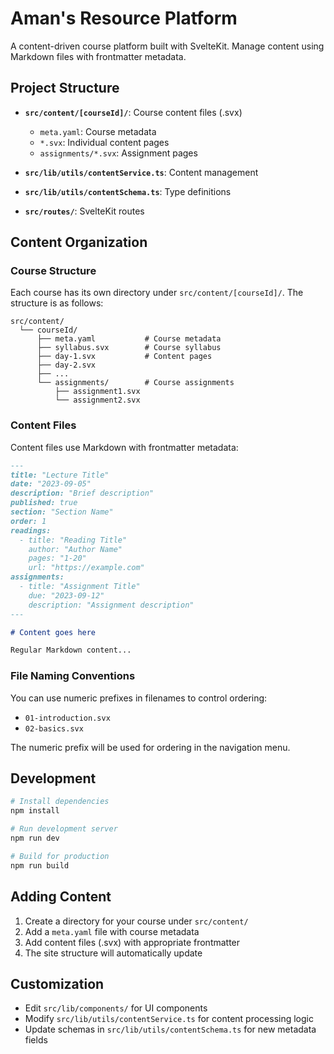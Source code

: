 # Aman's Resource Platform

A content-driven course platform built with SvelteKit. Manage content using Markdown files with frontmatter metadata.


## Project Structure

- **`src/content/[courseId]/`**: Course content files (.svx)
  - `meta.yaml`: Course metadata
  - `*.svx`: Individual content pages
  - `assignments/*.svx`: Assignment pages

- **`src/lib/utils/contentService.ts`**: Content management
- **`src/lib/utils/contentSchema.ts`**: Type definitions
- **`src/routes/`**: SvelteKit routes

## Content Organization

### Course Structure

Each course has its own directory under `src/content/[courseId]/`. The structure is as follows:

```
src/content/
  └── courseId/
      ├── meta.yaml           # Course metadata
      ├── syllabus.svx        # Course syllabus
      ├── day-1.svx           # Content pages
      ├── day-2.svx
      ├── ...
      └── assignments/        # Course assignments
          ├── assignment1.svx
          └── assignment2.svx
```

### Content Files

Content files use Markdown with frontmatter metadata:

```md
---
title: "Lecture Title"
date: "2023-09-05"
description: "Brief description"
published: true
section: "Section Name"
order: 1
readings:
  - title: "Reading Title"
    author: "Author Name"
    pages: "1-20"
    url: "https://example.com"
assignments:
  - title: "Assignment Title"
    due: "2023-09-12"
    description: "Assignment description"
---

# Content goes here

Regular Markdown content...
```

### File Naming Conventions

You can use numeric prefixes in filenames to control ordering:

- `01-introduction.svx`
- `02-basics.svx`

The numeric prefix will be used for ordering in the navigation menu.

## Development

```bash
# Install dependencies
npm install

# Run development server
npm run dev

# Build for production
npm run build
```

## Adding Content

1. Create a directory for your course under `src/content/`
2. Add a `meta.yaml` file with course metadata
3. Add content files (.svx) with appropriate frontmatter
4. The site structure will automatically update

## Customization

- Edit `src/lib/components/` for UI components
- Modify `src/lib/utils/contentService.ts` for content processing logic
- Update schemas in `src/lib/utils/contentSchema.ts` for new metadata fields